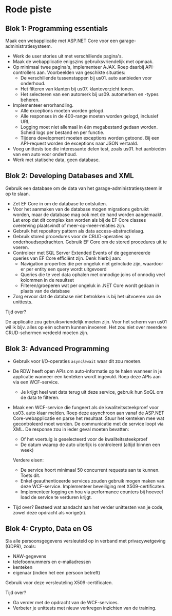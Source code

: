# Rode piste

## Blok 1: Programming essentials

Maak een webapplicatie met ASP.NET Core voor een garage-administratiesysteem.

* Werk de user stories uit met verschillende pagina's.
* Maak de webapplicatie enigszins gebruiksvriendelijk met opmaak.
* Op minimaal twee pagina's, implementeer AJAX. Roep daarbij API-controllers aan. Voorbeelden van geschikte situaties:
  * De verschillende tussenstappen bij us01. auto aanbieden voor onderhoud.
  * Het filteren van klanten bij us07. klantoverzicht tonen.
  * Het selecteren van een automerk bij us09. automerken en -types beheren.
* Implementeer errorhandling.
  * Alle exceptions moeten worden gelogd.
  * Alle responses in de 400-range moeten worden gelogd, inclusief URL.
  * Logging moet niet allemaal in één megabestand gedaan worden. Scheid logs per bestand en per functie.
  * Tijdens development moeten exceptions worden getoond. Bij een API-request worden de exceptions naar JSON vertaald.
* Voeg unittests toe die interessante delen test, zoals us01. het aanbieden van een auto voor onderhoud.
* Werk met statische data, geen database.

## Blok 2: Developing Databases and XML

Gebruik een database om de data van het garage-administratiesysteem in op te slaan.

* Zet EF Core in om de database te ontsluiten.
* Voor het aanmaken van de database mogen migrations gebruikt worden, maar de database mag ook met de hand worden aangemaakt. Let erop dat dit complex kan worden als bij de EF Core classes overerving plaatsvindt of meer-op-meer-relaties zijn.
* Gebruik het repository pattern als data access-abstractielaag.
* Gebruik stored procedures voor de CRUD-operaties op onderhoudsopdrachten. Gebruik EF Core om de stored procedures uit te voeren.
* Controleer met SQL Server Extended Events of de gegenereerde queries van EF Core efficiënt zijn. Denk hierbij aan:
  * Navigation properties die per ongeluk niet geïnclude zijn, waardoor er per entity een query wordt uitgevoerd
  * Queries die te veel data ophalen met onnodige joins of onnodig veel kolommen in de resultset
  * Filteren/groeperen wat per ongeluk in .NET Core wordt gedaan in plaats van de database
* Zorg ervoor dat de database niet betrokken is bij het uitvoeren van de unittests.

Tijd over?

De applicatie zou gebruiksvriendelijk moeten zijn. Voor het scherm van us01 wil ik bijv. alles op eén scherm kunnen invoeren. Het zou niet over meerdere CRUD-schermen verdeeld moeten zijn.

## Blok 3: Advanced Programming

* Gebruik voor I/O-operaties `async`/`await` waar dit zou moeten.
* De RDW heeft open APIs om auto-informatie op te halen wanneer in je applicatie wanneer een kenteken wordt ingevuld. Roep deze APIs aan via een WCF-service.
  * Je krijgt heel wat data terug uit deze service, gebruik hun SoQL om de data te filteren.
* Maak een WCF-service die fungeert als de kwaliteitssteekproef voor us03. auto klaar melden. Roep deze asynchroon aan vanaf de ASP.NET Core-webapplicatie en parse het resultaat. Stuur het kenteken mee wat gecontroleerd moet worden. De communicatie met de service loopt via XML. De response zou in ieder geval moeten bevatten:
  * Of het voertuig is geselecteerd voor de kwaliteitssteekproef
  * De datum waarop de auto uiterlijk is controleerd (altijd binnen een week)

  Verdere eisen:
  * De service hoort minimaal 50 concurrent requests aan te kunnen. Toets dit.
  * Enkel geauthenticeerde services zouden gebruik mogen maken van deze WCF-service. Implementeer beveiliging met X509-certificaten.
  * Implementeer logging en hou via performance counters bij hoeveel load de service te verduren krijgt.
- Tijd over? Besteed wat aandacht aan het verder unittesten van je code, zowel deze opdracht als vorige(n).

## Blok 4: Crypto, Data en OS

Sla alle persoonsgegevens versleuteld op in verband met privacywetgeving (GDPR), zoals:
* NAW-gegevens
* telefoonnummers en e-mailadressen
* kenteken
* eigenaar (indien het een persoon betreft)

Gebruik voor deze versleuteling X509-certificaten.

Tijd over?
* Ga verder met de opdracht van de WCF-services.
* Verbeter je unittests met nieuw verkregen inzichten van de training.
